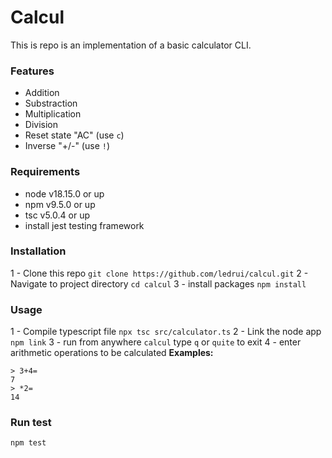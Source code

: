 # Calcul
This is repo is an implementation of a basic calculator CLI.

### Features
* Addition
* Substraction
* Multiplication
* Division
* Reset state "AC" (use `c`)
* Inverse "+/-" (use `!`)

### Requirements
* node v18.15.0 or up
* npm v9.5.0 or up
* tsc v5.0.4 or up
* install jest testing framework

### Installation
1 - Clone this repo
`git clone https://github.com/ledrui/calcul.git`
2 - Navigate to project directory
`cd calcul`
3 - install packages
`npm install`

### Usage
1 - Compile typescript file 
  `npx tsc src/calculator.ts`
2 - Link the node app 
`npm link`
3 - run from anywhere
`calcul` type `q` or `quite` to exit
4 - enter arithmetic operations to be calculated
**Examples:**
```
> 3+4=
7
> *2=
14
``` 
### Run test
`npm test`

